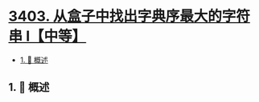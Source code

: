 # [3403. 从盒子中找出字典序最大的字符串 I【中等】](https://github.com/tnotesjs/TNotes.leetcode/tree/main/notes/3403.%20%E4%BB%8E%E7%9B%92%E5%AD%90%E4%B8%AD%E6%89%BE%E5%87%BA%E5%AD%97%E5%85%B8%E5%BA%8F%E6%9C%80%E5%A4%A7%E7%9A%84%E5%AD%97%E7%AC%A6%E4%B8%B2%20I%E3%80%90%E4%B8%AD%E7%AD%89%E3%80%91)

<!-- region:toc -->

- [1. 📝 概述](#1--概述)

<!-- endregion:toc -->

## 1. 📝 概述
